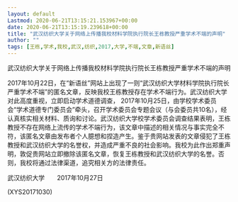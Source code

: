 ```yaml
---
layout: default
Lastmod: 2020-06-21T13:15:21.153967+00:00
date: 2020-06-21T13:15:19.239618+00:00
title: "武汉纺织大学关于网络上传播我校材料学院执行院长王栋教授严重学术不端的声明"
author: ""
tags: [王栋,学术,我校,武汉,纺织,2017,大学,不端,文章,新语丝]
---
```


武汉纺织大学关于网络上传播我校材料学院执行院长王栋教授严重学术不端的声明

2017年10月22日，在“新语丝”网站上出现了一则“武汉纺织大学材料学院执行院长严重学术不端”的匿名文章，反映我校王栋教授存在学术不端行为。武汉纺织大学对此高度重视，立即启动学术道德调查， 2017年10月25日，由学校学术委员会“学术道德专门委员会”牵头，召开学术委员会专题会议（与会委员共10名），经认真核实相关材料、质询和讨论。武汉纺织大学校学术委员会调查结果表明，王栋教授不存在网络上流传的学术不端行为，该文章中描述的相关情况与事实完全不符，该匿名文章由发布者个人臆想和捏造产生。鉴于贵网站发表的文章侵犯了王栋教授和武汉纺织大学的名誉权，并造成严重不良的社会影响。我校为此作出郑重声明，敦促贵网站立即撤除该匿名文章，恢复王栋教授和武汉纺织大学的名誉。否则，我校将通过法律渠道，追究相关方的法律责任。

武汉纺织大学　　2017年10月27日

(XYS20171030)

